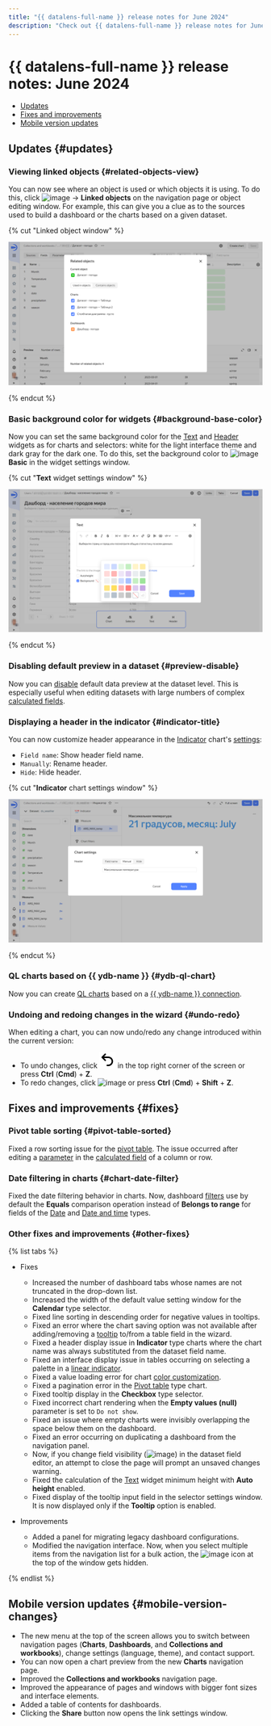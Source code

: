 ```yaml
---
title: "{{ datalens-full-name }} release notes for June 2024"
description: "Check out {{ datalens-full-name }} release notes for June 2024."
---
```


# {{ datalens-full-name }} release notes: June 2024

* [Updates](#updates)
* [Fixes and improvements](#fixes)
* [Mobile version updates](#mobile-version-changes)

## Updates {#updates}

### Viewing linked objects {#related-objects-view}

You can now see where an object is used or which objects it is using. To do this, click ![image](../../_assets/console-icons/ellipsis.svg) → **Linked objects** on the navigation page or object editing window. For example, this can give you a clue as to the sources used to build a dashboard or the charts based on a given dataset.

{% cut "Linked object window" %}

![image](../../_assets/datalens/release-notes/related-objects-view.png)

{% endcut %}

### Basic background color for widgets {#background-base-color}

Now you can set the same background color for the [Text](../dashboard/widget.md#text) and [Header](../dashboard/widget.md#title) widgets as for charts and selectors: white for the light interface theme and dark gray for the dark one. To do this, set the background color to ![image](../../_assets/console-icons/chart-column.svg) **Basic** in the widget settings window.

{% cut "**Text** widget settings window" %}

![image](../../_assets/datalens/release-notes/background-base-color.png)

{% endcut %}

### Disabling default preview in a dataset {#preview-disable}

Now you can [disable](../concepts/dataset/settings.md#preview-default) default data preview at the dataset level. This is especially useful when editing datasets with large numbers of complex [calculated fields](../concepts/calculations/index.md).

### Displaying a header in the indicator {#indicator-title}

You can now customize header appearance in the [Indicator](../visualization-ref/indicator-chart.md) chart's [settings](../concepts/chart/settings.md#common-settings):

* `Field name`: Show header field name.
* `Manually`: Rename header.
* `Hide`: Hide header.

{% cut "**Indicator** chart settings window" %}

![image](../../_assets/datalens/release-notes/preview-disable.png)

{% endcut %}

### QL charts based on {{ ydb-name }} {#ydb-ql-chart}

Now you can create [QL charts](../concepts/chart/ql-charts.md) based on a [{{ ydb-name }} connection](../operations/connection/create-ydb.md).


### Undoing and redoing changes in the wizard {#undo-redo}

When editing a chart, you can now undo/redo any change introduced within the current version:

* To undo changes, click ![image](../../_assets/console-icons/arrow-uturn-ccw-left.svg) in the top right corner of the screen or press **Ctrl** (**Cmd**) + **Z**.
* To redo changes, click ![image](../../_assets/console-icons/arrow-uturn-cw-right.svg) or press **Ctrl** (**Cmd**) + **Shift** + **Z**.



## Fixes and improvements {#fixes}

### Pivot table sorting {#pivot-table-sorted}

Fixed a row sorting issue for the [pivot table](../visualization-ref/pivot-table-chart.md). The issue occurred after editing a [parameter](../concepts/parameters.md) in the [calculated field](../concepts/calculations/index.md) of a column or row.

### Date filtering in charts {#chart-date-filter}

Fixed the date filtering behavior in charts. Now, dashboard [filters](../concepts/chart/settings.md#filter) use by default the **Equals** comparison operation instead of **Belongs to range** for fields of the [Date](../concepts/data-types.md#date) and [Date and time](../concepts/data-types.md#datetime) types.


### Other fixes and improvements {#other-fixes}

{% list tabs %}

- Fixes

   * Increased the number of dashboard tabs whose names are not truncated in the drop-down list.
   * Increased the width of the default value setting window for the **Calendar** type selector.
   * Fixed line sorting in descending order for negative values in tooltips.
   * Fixed an error where the chart saving option was not available after adding/removing a [tooltip](../visualization-ref/table-chart.md#hint-column) to/from a table field in the wizard.
   * Fixed a header display issue in **Indicator** type charts where the chart name was always substituted from the dataset field name.
   * Fixed an interface display issue in tables occurring on selecting a palette in a [linear indicator](../visualization-ref/table-chart.md#add-linear-indicator).
   * Fixed a value loading error for chart [color customization](../concepts/chart/settings.md#color-settings).
   * Fixed a pagination error in the [Pivot table](../visualization-ref/pivot-table-chart.md) type chart.
   * Fixed tooltip display in the **Checkbox** type selector.
   * Fixed incorrect chart rendering when the **Empty values (null)** parameter is set to `Do not show`.
   * Fixed an issue where empty charts were invisibly overlapping the space below them on the dashboard.
   * Fixed an error occurring on duplicating a dashboard from the navigation panel.
   * Now, if you change field visibility (![image](../../_assets/console-icons/eye-slash.svg)) in the dataset field editor, an attempt to close the page will prompt an unsaved changes warning.
   * Fixed the calculation of the [Text](../dashboard/widget.md#text) widget minimum height with **Auto height** enabled.
   * Fixed display of the tooltip input field in the selector settings window. It is now displayed only if the **Tooltip** option is enabled.

- Improvements

   * Added a panel for migrating legacy dashboard configurations.
   * Modified the navigation interface. Now, when you select multiple items from the navigation list for a bulk action, the ![image](../../_assets/console-icons/ellipsis.svg) icon at the top of the window gets hidden.

{% endlist %}


## Mobile version updates {#mobile-version-changes}

* The new menu at the top of the screen allows you to switch between navigation pages (**Charts**, **Dashboards**, and **Collections and workbooks**), change settings (language, theme), and contact support.
* You can now open a chart preview from the new **Charts** navigation page.
* Improved the **Collections and workbooks** navigation page.
* Improved the appearance of pages and windows with bigger font sizes and interface elements.
* Added a table of contents for dashboards.
* Clicking the **Share** button now opens the link settings window.

